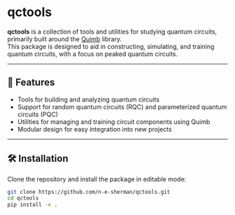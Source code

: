 # qctools

**qctools** is a collection of tools and utilities for studying quantum circuits, primarily built around the [Quimb](https://quimb.readthedocs.io/) library.  
This package is designed to aid in constructing, simulating, and training quantum circuits, with a focus on peaked quantum circuits.

---

## 🚀 Features

- Tools for building and analyzing quantum circuits
- Support for random quantum circuits (RQC) and parameterized quantum circuits (PQC)
- Utilities for managing and training circuit components using Quimb
- Modular design for easy integration into new projects

---

## 🛠️ Installation

Clone the repository and install the package in editable mode:

```bash
git clone https://github.com/n-e-sherman/qctools.git
cd qctools
pip install -e .
